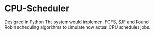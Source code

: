 # CPU-Scheduler
Designed in Python
The system would implement FCFS, SJF and Round Robin scheduling algorithms to simulate how actual CPU schedules jobs.
